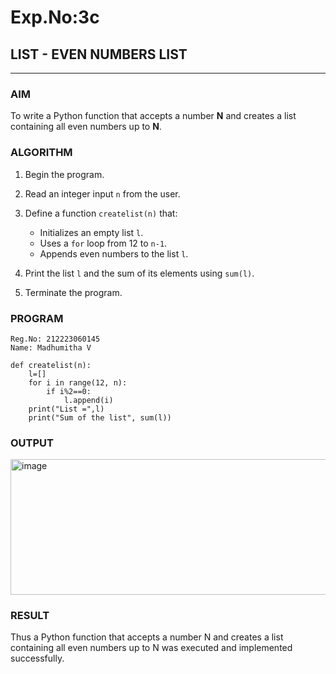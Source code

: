 # Exp.No:3c
## LIST - EVEN NUMBERS LIST

---

### AIM  
To write a Python function that accepts a number **N** and creates a list containing all even numbers up to **N**.

### ALGORITHM

1. Begin the program.
2. Read an integer input `n` from the user.
3. Define a function `createlist(n)` that:

   * Initializes an empty list `l`.
   * Uses a `for` loop from 12 to `n-1`.
   * Appends even numbers to the list `l`.
4. Print the list `l` and the sum of its elements using `sum(l)`.
5. Terminate the program.

### PROGRAM
```
Reg.No: 212223060145
Name: Madhumitha V

def createlist(n):
    l=[]
    for i in range(12, n):
        if i%2==0:
            l.append(i)
    print("List =",l)
    print("Sum of the list", sum(l))
```

### OUTPUT
<img width="683" height="217" alt="image" src="https://github.com/user-attachments/assets/30602e29-9bfc-4b95-9153-e2a61f22130c" />

### RESULT
Thus a Python function that accepts a number N and creates a list containing all even numbers up to N was executed and implemented successfully.
